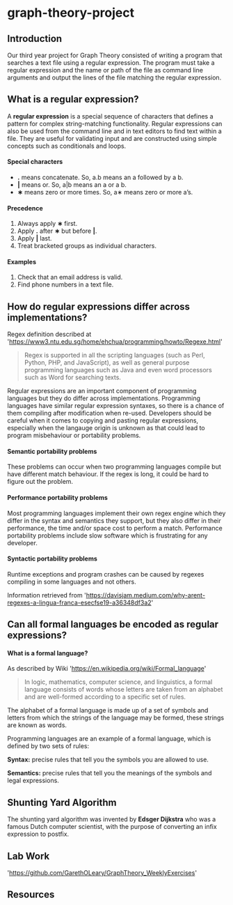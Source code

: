 # graph-theory-project

## Introduction

Our third year project for Graph Theory consisted of writing a program that searches a text file using a regular expression.
The program must take a regular expression and the name or path of the file as command line arguments and output the lines of the file matching the regular expression.

## What is a regular expression?

A **regular expression** is a special sequence of characters that defines a pattern for complex string-matching functionality. 
Regular expressions can also be used from the command line and in text editors to find text within a file.
They are useful for validating input and are constructed using simple concepts such as conditionals and loops.

#### Special characters

- **.** means concatenate. So, a.b means an a followed by a b.
- **|** means or. So, a|b means an a or a b.
- **∗** means zero or more times. So, a∗ means zero or more a’s.

#### Precedence 

1. Always apply **∗** first.
2. Apply **.** after **∗** but before **|**.
3. Apply **|** last.
4. Treat bracketed groups as individual characters.

#### Examples 
1. Check that an email address is valid.
2. Find phone numbers in a text file.

## How do regular expressions differ across implementations?

Regex definition described at 'https://www3.ntu.edu.sg/home/ehchua/programming/howto/Regexe.html'
> Regex is supported in all the scripting languages (such as Perl, Python, PHP, and JavaScript), as well as general purpose programming languages such as Java and even word processors such as Word for searching texts. 

Regular expressions are an important component of programming languages but they do differ across implementations.
Programming languages have similar regular expression syntaxes, so there is a chance of them compiling after modification when re-used. 
Developers should be careful when it comes to copying and pasting regular expressions, especially when the langauge origin is unknown as that could lead to program misbehaviour or portability problems.

#### Semantic portability problems
These problems can occur when two programming languages compile but have different match behaviour. If the regex is long, it could be hard to figure out the problem.

#### Performance portability problems
Most programming languages implement their own regex engine which they differ in the syntax and semantics they support, but they also differ in their performance, the time and/or space cost to perform a match. Performance portability problems include slow software which is frustrating for any developer.

#### Syntactic portability problems
Runtime exceptions and program crashes can be caused by regexes compiling in some languages and not others. 

Information retrieved from 'https://davisjam.medium.com/why-arent-regexes-a-lingua-franca-esecfse19-a36348df3a2'

## Can all formal languages be encoded as regular expressions?

#### What is a formal language?

As described by Wiki 'https://en.wikipedia.org/wiki/Formal_language'
> In logic, mathematics, computer science, and linguistics, a formal language consists of words whose letters are taken from an alphabet and are well-formed according to a specific set of rules.

The alphabet of a formal language is made up of a  set of symbols and letters from which the strings of the language may be formed, these strings are known as words. 

Programming languages are an example of a formal language, which is defined by two sets of rules:

**Syntax:** precise rules that tell you the symbols you are allowed to use.

**Semantics:** precise rules that tell you the meanings of the symbols and legal expressions.

## Shunting Yard Algorithm

The shunting yard algorithm was invented by **Edsger Dijkstra** who was a famous Dutch computer scientist, with the purpose of converting an infix expression to postfix.


## Lab Work 

'https://github.com/GarethOLeary/GraphTheory_WeeklyExercises'

## Resources 
















